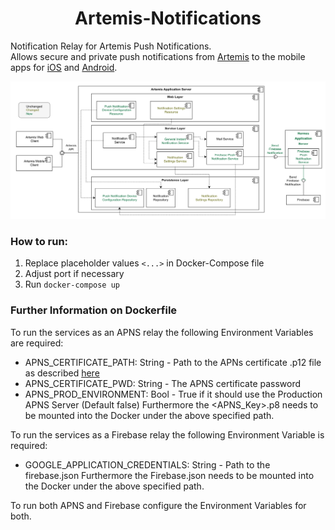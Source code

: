 <div align="center">
    <h1 align="center">Artemis-Notifications</h1>
</div>

Notification Relay for Artemis Push Notifications.  
Allows secure and private push notifications from [Artemis](https://github.com/ls1intum/Artemis) to the mobile apps for [iOS](https://github.com/ls1intum/artemis-ios) and [Android](https://github.com/ls1intum/artemis-android).

![](hermes-system-decomposition.png)

### How to run:
1. Replace placeholder values `<...>` in Docker-Compose file
2. Adjust port if necessary
3. Run `docker-compose up`

### Further Information on Dockerfile

To run the services as an APNS relay the following Environment Variables are required:
- APNS_CERTIFICATE_PATH: String - Path to the APNs certificate .p12 file as described [here](https://developer.apple.com/documentation/usernotifications/setting_up_a_remote_notification_server/establishing_a_certificate-based_connection_to_apns)
- APNS_CERTIFICATE_PWD: String - The APNS certificate password
- APNS_PROD_ENVIRONMENT: Bool - True if it should use the Production APNS Server (Default false) 
Furthermore the <APNS_Key>.p8 needs to be mounted into the Docker under the above specified path.


To run the services as a Firebase relay the following Environment Variable is required:
- GOOGLE_APPLICATION_CREDENTIALS: String - Path to the firebase.json
Furthermore the Firebase.json needs to be mounted into the Docker under the above specified path.

To run both APNS and Firebase configure the Environment Variables for both.